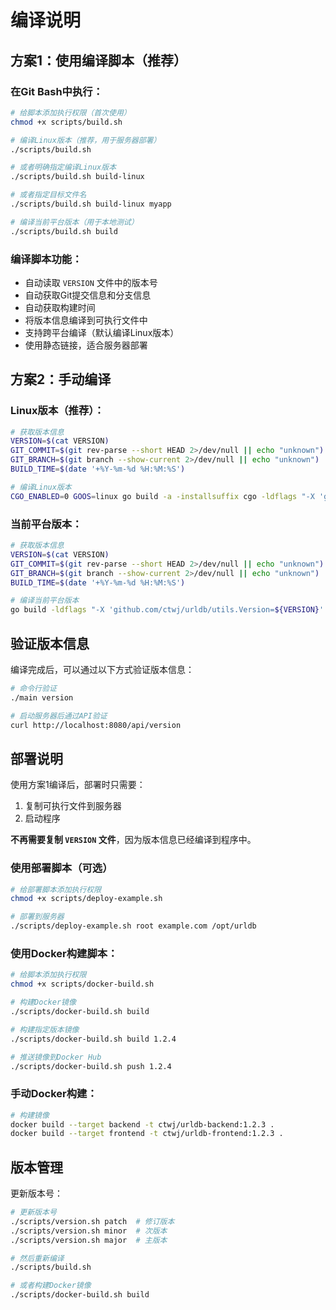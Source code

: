 # 编译说明

## 方案1：使用编译脚本（推荐）

### 在Git Bash中执行：

```bash
# 给脚本添加执行权限（首次使用）
chmod +x scripts/build.sh

# 编译Linux版本（推荐，用于服务器部署）
./scripts/build.sh

# 或者明确指定编译Linux版本
./scripts/build.sh build-linux

# 或者指定目标文件名
./scripts/build.sh build-linux myapp

# 编译当前平台版本（用于本地测试）
./scripts/build.sh build
```

### 编译脚本功能：
- 自动读取 `VERSION` 文件中的版本号
- 自动获取Git提交信息和分支信息
- 自动获取构建时间
- 将版本信息编译到可执行文件中
- 支持跨平台编译（默认编译Linux版本）
- 使用静态链接，适合服务器部署

## 方案2：手动编译

### Linux版本（推荐）：

```bash
# 获取版本信息
VERSION=$(cat VERSION)
GIT_COMMIT=$(git rev-parse --short HEAD 2>/dev/null || echo "unknown")
GIT_BRANCH=$(git branch --show-current 2>/dev/null || echo "unknown")
BUILD_TIME=$(date '+%Y-%m-%d %H:%M:%S')

# 编译Linux版本
CGO_ENABLED=0 GOOS=linux go build -a -installsuffix cgo -ldflags "-X 'github.com/ctwj/urldb/utils.Version=${VERSION}' -X 'github.com/ctwj/urldb/utils.BuildTime=${BUILD_TIME}' -X 'github.com/ctwj/urldb/utils.GitCommit=${GIT_COMMIT}' -X 'github.com/ctwj/urldb/utils.GitBranch=${GIT_BRANCH}'" -o main .
```

### 当前平台版本：

```bash
# 获取版本信息
VERSION=$(cat VERSION)
GIT_COMMIT=$(git rev-parse --short HEAD 2>/dev/null || echo "unknown")
GIT_BRANCH=$(git branch --show-current 2>/dev/null || echo "unknown")
BUILD_TIME=$(date '+%Y-%m-%d %H:%M:%S')

# 编译当前平台版本
go build -ldflags "-X 'github.com/ctwj/urldb/utils.Version=${VERSION}' -X 'github.com/ctwj/urldb/utils.BuildTime=${BUILD_TIME}' -X 'github.com/ctwj/urldb/utils.GitCommit=${GIT_COMMIT}' -X 'github.com/ctwj/urldb/utils.GitBranch=${GIT_BRANCH}'" -o main .
```

## 验证版本信息

编译完成后，可以通过以下方式验证版本信息：

```bash
# 命令行验证
./main version

# 启动服务器后通过API验证
curl http://localhost:8080/api/version
```

## 部署说明

使用方案1编译后，部署时只需要：

1. 复制可执行文件到服务器
2. 启动程序

**不再需要复制 `VERSION` 文件**，因为版本信息已经编译到程序中。

### 使用部署脚本（可选）

```bash
# 给部署脚本添加执行权限
chmod +x scripts/deploy-example.sh

# 部署到服务器
./scripts/deploy-example.sh root example.com /opt/urldb
```

### 使用Docker构建脚本：

```bash
# 给脚本添加执行权限
chmod +x scripts/docker-build.sh

# 构建Docker镜像
./scripts/docker-build.sh build

# 构建指定版本镜像
./scripts/docker-build.sh build 1.2.4

# 推送镜像到Docker Hub
./scripts/docker-build.sh push 1.2.4
```

### 手动Docker构建：

```bash
# 构建镜像
docker build --target backend -t ctwj/urldb-backend:1.2.3 .
docker build --target frontend -t ctwj/urldb-frontend:1.2.3 .
```

## 版本管理

更新版本号：

```bash
# 更新版本号
./scripts/version.sh patch  # 修订版本
./scripts/version.sh minor  # 次版本
./scripts/version.sh major  # 主版本

# 然后重新编译
./scripts/build.sh

# 或者构建Docker镜像
./scripts/docker-build.sh build
``` 